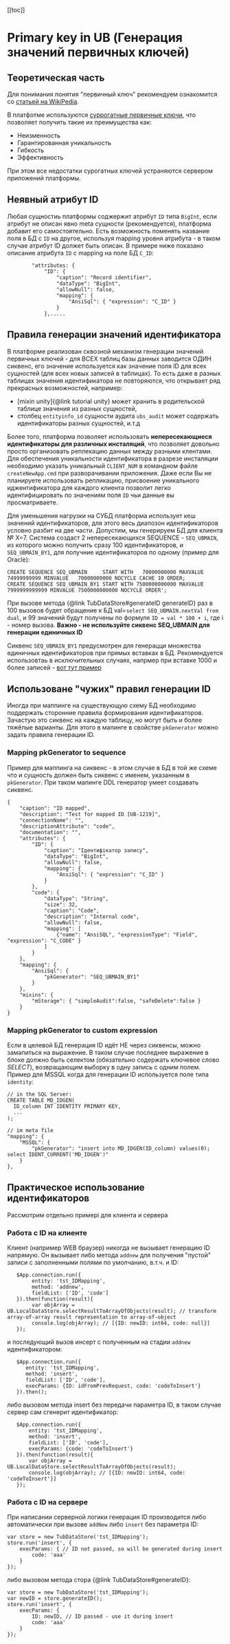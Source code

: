 ﻿[[toc]]

# Primary key in UB (Генерация значений первичных ключей)

## Теоретическая часть
  Для понимания понятия "первичный ключ" рекомендуем ознакомится со [статьей на WikiPedia](https://en.wikipedia.org/wiki/Unique_key).
  
  В платфотме используются [суррогатные первичные ключи](https://en.wikipedia.org/wiki/Surrogate_key), что позволяет получить такие их преимущества как: 
   
  - Неизменность
  - Гарантированная уникальность
  - Гибкость
  - Эффективность
  
  При этом все недостатки сурогатных ключей устраняются сервером приложений платформы.
  
## Неявный атрибут ID  
  Любая сущностиь платформы соджержит атрибут `ID` типа `BigInt`, если атрибут не описан явно meta сущности (рекомендуется), 
  платформа добавит его самостоятельно. Есть возможность поменять название поля в БД с `ID` на другое, 
  используя mapping уровня атрибута - в таком случае атрибут ID должет быть описан. 
  В примере ниже показано описание атрибута `ID` с mapping на поле БД `C_ID`:
     
     		"attributes: {
                "ID": {
                    "caption": "Record identifier",
                    "dataType": "BigInt",
                    "allowNull": false,
                    "mapping": {
                        "AnsiSql": { "expression": "C_ID" }
                    }
                },.....

## Правила генерации значений идентификатора
  В платформе реализован сквозной механизм генерации значений первичных ключей - для ВСЕХ таблиц базы данных заводится ОДИН сиквенс,
его значение используется как значение поля ID для всех сущностей (для всех новых записей в таблицах). 
То есть даже в разных таблицах значения идентификатора не повторяются, что открывает ряд прекрасных возможностей, например:

 - [mixin unity]{@link tutorial unity} может хранить в родительской таблице значения из разных сущностей,
 - столбец `entityinfo_id` сущности аудита `ubs_audit` может содержать идентификаторы разных сущностей, и.т.д
    
  Более того, платформа позволяет использовать **непересекающиеся идентификаторы для различных инсталяций**, что позволяет довольно просто 
организовать реплекацию данных между разными клентами. Для обеспечения уникальности идентификатора в разрезе инсталяции необходимо 
указать уникальный `CLIENT_NUM` в командном файле `createNewApp.cmd` при разворачивании приложения. 
Даже если Вы не планируете использовать репликацию, присвоение уникального иджентификатора для каждого клиента позволит 
легко идентифицировать по значениям поля `ID` чьи данные вы просматриваете.
 
  Для уменьшения нагрузки на СУБД платформа использует кеш значений идентификаторов, для этого весь диапозон идентификаторов условно разбит на две части.
Допустим, мы генерируем БД для клиента № Х=7. Система создаст 2 непересекающихся SEQUENCE - `SEQ_UBMAIN`, из которого можно получить сразу 100 идентификаторов, и 
`SEQ_UBMAIN_BY1`, для получние идентификаторов по одному (пример для Oracle):
  
    CREATE SEQUENCE SEQ_UBMAIN     START WITH   70000000000 MAXVALUE   74999999999 MINVALUE   70000000000 NOCYCLE CACHE 10 ORDER;
    CREATE SEQUENCE SEQ_UBMAIN_BY1 START WITH 7500000000000 MAXVALUE 7999999999999 MINVALUE 7500000000000 NOCYCLE ORDER'; 
  
  При вызове метода {@link TubDataStore#generateID generateID} раз в 100 вызовов будет обращение к БД val=`select SEQ_UBMAIN.nextVal from dual`, и 99 значений будут получены
по формуле `ID = val * 100 + i`, где i - номер вызова. **Важно - не используйте сиквенс SEQ_UBMAIN для генерации единичных ID**

  Сиквенс `SEQ_UBMAIN_BY1` предусмотрен для генерацци множества единичных идентификаторов при прямых вставках в БД. 
Рекомендуется использовтаь в исключительных случаях, напрмер при вставке 1000 и более записей - [вот тут пример](http://forum.ub.softline.kiev.ua/viewtopic.php?f=12&t=78&p=264#p264) 

## Использоване "чужих" правил генерации ID
  Иногда при маппинге на существующую схему БД необходимо поддержать сторонние правила формирования идентификаторов. 
Зачастую это сиквенс на каждую таблицу, но могут быть и более тяжёлые варианты. Для этого в мапинге в свойстве `pkGenerator` можно задать правила генерации ID.

### Mapping pkGenerator to sequence
Пример для маппинга на сиквенс - в этом случае в БД в той же схеме что и сущность должен быть сиквенс с именем, указанным в `pkGenerator`. 
При таком мапинге DDL генератор умеет создавать сиквенс.  

    {
        "caption": "ID mapped",
        "description": "Test for mapped ID [UB-1219]",
        "connectionName": "",
        "descriptionAttribute": "code",
        "documentation": "",
        "attributes": {
            "ID": {
                "caption": "Ідентифікатор запису",
                "dataType": "BigInt",
                "allowNull": false,
                "mapping": {
                    "AnsiSql": { "expression": "C_ID" }
                }
            },
            "code": {
                "dataType": "String",
                "size": 32,
                "caption": "Code",
                "description": "Internal code",
                "allowNull": false,
                "mapping": [
                    {"name": "AnsiSQL", "expressionType": "Field", "expression": "C_CODE" }
                ]
            }
        },
        "mapping": {
            "AnsiSql": { 
                "pkGenerator": "SEQ_UBMAIN_BY1" 
            }
        },
        "mixins": {
            "mStorage": { "simpleAudit":false, "safeDelete":false }
        }
    }
    
### Mapping pkGenerator to custom expression 
  Если в целевой БД генерация ID идёт НЕ через сиквенсы, можно замапиться на выражение. 
В таком случае последнее выражение в блоке должно быть селектом (обязательно содержать ключевое слово _SELECT_), возвращающим выборку в одну запись с одним полем. 
Пример для MSSQL когда для генерации ID используется поле типа `identity`:

    // in the SQL Server:
    CREATE TABLE MD_IDGEN(
      ID_column INT IDENTITY PRIMARY KEY,
      ...
    );
   
    // im meta file
    "mapping": {
        "MSSQL": { 
            "pkGenerator": "insert into MD_IDGEN(ID_column) values(0); select IDENT_CURRENT('MD_IDGEN')" 
        }
    },   
    
## Практическое использование идентификаторов 
Рассмотрим отдельно примері для клиента и сервера

### Работа с ID на клиенте  
  Клиент (например WEB браузер) никогда не вызывает генерацию ID напрямую. Он вызывает либо метода `addnew` для получения 
"пустой" записи с заполненными полями по умолчанию, в.т.ч. и ID:
       
       $App.connection.run({
            entity: 'tst_IDMapping', 
            method: 'addnew', 
            fieldList: ['ID', 'code']
       }).then(function(result){ 
            var objArray = UB.LocalDataStore.selectResultToArrayOfObjects(result); // transform array-of-array result representation to array-of-object 
            console.log(objArray); // [{ID: newID: int64, code: null}]   
       });
  
  и последующий вызов инсерт с полученным на стадии `addnew` идентификатором:

       $App.connection.run({
          entity: 'tst_IDMapping', 
          method: 'insert', 
          fieldList: ['ID', 'code'],
          execParams: {ID: idFromPrevRequest, code: 'codeToInsert'} 
       }).then();
  
  либо вызовом метода insert без передачи параметра ID, в таком случае сервер сам сгенерит идентификатор:
  
       $App.connection.run({
           entity: 'tst_IDMapping', 
           method: 'insert', 
           fieldList: ['ID', 'code'],
           execParams: {code: 'codeToInsert'} 
       }).then(function(result){ 
           var objArray = UB.LocalDataStore.selectResultToArrayOfObjects(result);
           console.log(objArray); // [{ID: newID: int64, code: 'codeToInsert'}]
       }); 
   
### Работа с ID на сервере
  При написании серверной логики генерация ID производится либо автоматически при вызове `addNew` либо `insert` без параметра ID:
   
    var store = new TubDataStore('tst_IDMapping');
    store.run('insert', {
        execParams: { // ID not passed, so will be generated during insert
            code: 'aaa'
        }
    });
    
  либо вызовом метода стора {@link TubDataStore#generateID}:
    
    var store = new TubDataStore('tst_IDMapping');
    var newID = store.generateID();
    store.run('insert', {
        execParams: { 
            ID: newID, // ID passed - use it during insert
            code: 'aaa'
        }
    }); 
     
